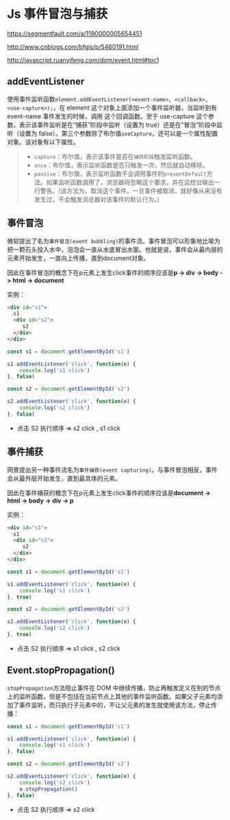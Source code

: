 #  Js 事件冒泡与捕获

https://segmentfault.com/a/1190000005654451

http://www.cnblogs.com/bfgis/p/5460191.html

http://javascript.ruanyifeng.com/dom/event.html#toc1

## addEventListener

使用事件监听函数`element.addEventListener(<event-name>, <callback>, <use-capture>);`，在 element 这个对象上面添加一个事件监听器，当监听到有event-name 事件发生的时候，调用 这个回调函数。至于 use-capture 这个参数，表示该事件监听是在“捕获”阶段中监听（设置为 true）还是在“冒泡”阶段中监听（设置为 false）。第三个参数除了布尔值`useCapture`，还可以是一个属性配置对象。该对象有以下属性。

> - `capture`：布尔值，表示该事件是否在`捕获阶段`触发监听函数。
> - `once`：布尔值，表示监听函数是否只触发一次，然后就自动移除。
> - `passive`：布尔值，表示监听函数不会调用事件的`preventDefault`方法。如果监听函数调用了，浏览器将忽略这个要求，并在监控台输出一行警告。(该方法为，取消这个事件。一旦事件被取消，就好像从来没有发生过，不会触发浏览器对该事件的默认行为。)

## 事件冒泡

微软提出了名为`事件冒泡(event bubbling)`的事件流。事件冒泡可以形象地比喻为把一颗石头投入水中，泡泡会一直从水底冒出水面。也就是说，事件会从最内层的元素开始发生，一直向上传播，直到document对象。

因此在事件冒泡的概念下在p元素上发生click事件的顺序应该是**p -> div -> body -> html -> document**

实例：

```html
<div id="s1">
  s1
  <div id="s2">
     s2
  </div>
</div>
```

```js
const s1 = document.getElementById('s1')

s1.addEventListener('click', function(e) {
	console.log('s1 click')
}, false)

const s2 = document.getElementById('s2')

s2.addEventListener('click', function(e) {
	console.log('s2 click')
}, false)
```

- 点击 S2 执行顺序 => s2 click , s1 click

## 事件捕获

网景提出另一种事件流名为`事件捕获(event capturing)`。与事件冒泡相反，事件会从最外层开始发生，直到最具体的元素。

因此在事件捕获的概念下在p元素上发生click事件的顺序应该是**document -> html -> body -> div -> p**

实例：

```html
<div id="s1">
  s1
  <div id="s2">
     s2
  </div>
</div>
```

```js
const s1 = document.getElementById('s1')

s1.addEventListener('click', function(e) {
	console.log('s1 click')
}, true)

const s2 = document.getElementById('s2')

s2.addEventListener('click', function(e) {
	console.log('s2 click')
}, true)
```

- 点击 S2 执行顺序 => s1 click , s2 click

## Event.stopPropagation()

`stopPropagation`方法阻止事件在 DOM 中继续传播，防止再触发定义在别的节点上的监听函数，但是不包括在当前节点上其他的事件监听函数。如果父子元素均添加了事件监听，而只执行子元素中的，不让父元素的发生就使用该方法，停止传播：

```js
const s1 = document.getElementById('s1')

s1.addEventListener('click', function(e) {
	console.log('s1 click')
}, false)

const s2 = document.getElementById('s2')

s2.addEventListener('click', function(e) {
	console.log('s2 click')
  	e.stopPropagation()
}, false)
```

- 点击 S2 执行顺序 => s2 click